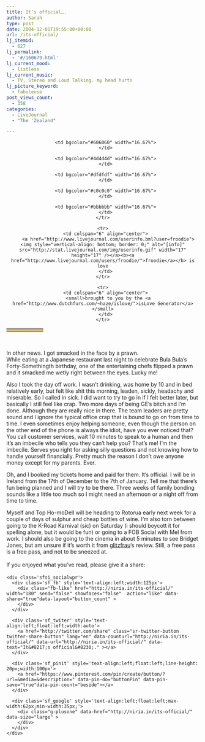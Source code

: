 ```yaml
---
title: It’s official….
author: Sarah
type: post
date: 2004-12-01T19:55:00+00:00
url: /its-official/
lj_itemid:
  - 627
lj_permalink:
  - '#/160679.html'
lj_current_mood:
  - listless
lj_current_music:
  - TV, Stereo and Loud Talking. my head hurts
lj_picture_keyword:
  - fabuleuse
post_views_count:
  - 358
categories:
  - LiveJournal
  - "The 'Zealand"

---
```

<div id="fb-root">
</div>

<center>
  </p> 
  
  <table width="50%" cellspacing="0" cellpadding="0">
    <tr>
      <td bgcolor="#dfb260" width="16.67%">
      </td>
      
      <td bgcolor="#606060" width="16.67%">
      </td>
      
      <td bgcolor="#4d4d4d" width="16.67%">
      </td>
      
      <td bgcolor="#dfdfdf" width="16.67%">
      </td>
      
      <td bgcolor="#c0c0c0" width="16.67%">
      </td>
      
      <td bgcolor="#bbbbbb" width="16.67%">
      </td>
    </tr>
    
    <tr>
      <td colspan="6" align="center">
        <a href="http://www.livejournal.com/userinfo.bml?user=froodie"><img style="vertical-align: bottom; border: 0;" alt="[info]" src="http://stat.livejournal.com/img/userinfo.gif" width="17" height="17" /></a><b><a href="http://www.livejournal.com/users/froodie/">froodie</a></b> is love
      </td>
    </tr>
    
    <tr>
      <td colspan="6" align="center">
        <small>brought to you by the <a href="http://www.dutchfurs.com/~haze/islove/">isLove Generator</a></small>
      </td>
    </tr>
  </table>
  
  <p>
    &nbsp;
  </p>
  
  <p>
    </center>In other news. I got smacked in the face by a prawn.<br /> While eating at a Japanese restaurant last night to celebrate Bula Bula&#8217;s Forty-Somethingth birthday, one of the entertaining chefs flipped a prawn and it smacked me wetly right between the eyes. Lucky me!
  </p>
  
  <p>
    Also I took the day off work. I wasn&#8217;t drinking, was home by 10 and in bed relatively early, but felt like shit this morning, leaden, sickly, headachy and miserable. So I called in sick. I did want to try to go in if I felt better later, but basically I still feel like crap. Two more days of being GE&#8217;s bitch and I&#8217;m done. Although they are really nice in there. The team leaders are pretty sound and I ignore the typical office crap that is bound to go on from time to time. I even sometimes enjoy helping someone, even though the person on the other end of the phone is always the idiot, have you ever noticed that? You call customer services, wait 10 minutes to speak to a human and then it&#8217;s an imbecile who tells you they can&#8217;t help you? That&#8217;s me! I&#8217;m the imbecile. Serves you right for asking silly questions and not knowing how to handle yourself financially. Pretty much the reason I don&#8217;t owe anyone money except for my parents. Ever.
  </p>
  
  <p>
    Oh, and I booked my tickets home and paid for them. It&#8217;s official. I will be in Ireland from the 17th of December to the 7th of January. Tell me that there&#8217;s fun being planned and I will try to be there. Three weeks of family bonding sounds like a little too much so I might need an afternoon or a night off from time to time.
  </p>
  
  <p>
    Myself and Top Ho-moDell will be heading to Rotorua early next week for a couple of days of sulphur and cheap bottles of wine. I&#8217;m also torn between going to the K-Road Karnival (sic) on Saturday (i should boycott it for spelling alone, but it would be fun) or going to a FOB Social with Mel from work. I should also be going to the cinema in about 5 minutes to see Bridget Jones, but am unsure if it&#8217;s worth it from <a class="lj-user" href="http://glitzfrau.livejournal.com/">glitzfrau</a>&#8216;s review. Still, a free pass is a free pass, and not to be sneezed at.
  </p>
  
  <div class='sfsi_Sicons' style='width: 100%; display: inline-block; vertical-align: middle; text-align:left'>
    <div style='margin:0px 8px 0px 0px; line-height: 24px'>
      <span>If you enjoyed what you've read, please give it a share:</span>
    </div>
    
    <div class='sfsi_socialwpr'>
      <div class='sf_fb' style='text-align:left;width:125px'>
        <div class="fb-like" href="http://niria.in/its-official/" width="180" send="false" showfaces="false"  action="like" data-share="true"data-layout="button_count" >
        </div>
      </div>
      
      <div class='sf_twiter' style='text-align:left;float:left;width:auto'>
        <a href="http://twitter.com/share" class="sr-twitter-button twitter-share-button" lang="en" data-counturl="http://niria.in/its-official/" data-url="http://niria.in/its-official/" data-text="It&#8217;s official&#8230;." ></a>
      </div>
      
      <div class='sf_pinit' style='text-align:left;float:left;line-height: 20px;width:100px'>
        <a href="https://www.pinterest.com/pin/create/button/?url=&media=&description=" data-pin-do="buttonPin" data-pin-save="true"data-pin-count="beside"></a>
      </div>
      
      <div class='sf_google' style='text-align:left;float:left;max-width:62px;min-width:35px;'>
        <div class="g-plusone" data-href="http://niria.in/its-official/" data-size="large" >
        </div>
      </div>
    </div>
  </div>